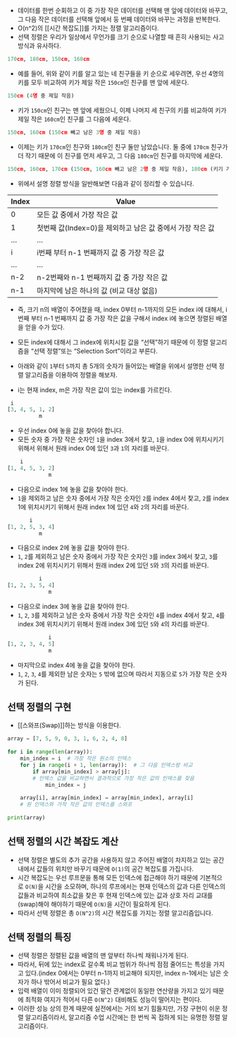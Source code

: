 - 데이터를 한번 순회하고 이 중 가장 작은 데이터를 선택해 맨 앞에 데이터와 바꾸고, 그 다음 작은 데이터를 선택해 앞에서 둥 번째 데이터와 바꾸는 과정을 반복한다.
- O(n^2)의 [[시간 복잡도]]를 가지는 정렬 알고리즘이다.
- 선택 정렬은 우리가 일상에서 무언가를 크기 순으로 나열할 때 흔히 사용되는 사고 방식과 유사하다.

```python
170cm, 180cm, 150cm, 160cm
```

- 예를 들어, 위와 같이 키를 알고 있는 네 친구들을 키 순으로 세우려면, 우선 4명의 키를 모두 비교하여 키가 제일 작은 `150cm`인 친구를 맨 앞에 세운다.

```python
150cm (4명 중 제일 작음)
```

- 키가 `150cm`인 친구는 맨 앞에 세웠으니, 이제 나머지 세 친구의 키를 비교하여 키가 제일 작은 `160cm`인 친구를 그 다음에 세운다.

```python
150cm, 160cm (150cm 빼고 남은 3명 중 제일 작음)
```

- 이제는 키가 `170cm`인 친구와 `180cm`인 친구 둘만 남았습니다. 둘 중에 `170cm` 친구가 더 작기 때문에 이 친구를 먼저 세우고, 그 다음 `180cm`인 친구를 마지막에 세운다.

```python
150cm, 160cm, 170cm (150cm, 160cm 빼고 남은 2명 중 제일 작음), 180cm (키기 가장 큼)
```

- 위에서 설명 정렬 방식을 일반해보면 다음과 같이 정리할 수 있습니다.

|Index|Value|
|---|---|
|0|모든 값 중에서 가장 작은 값|
|1|첫번째 값(Index=0)을 제외하고 남은 값 중에서 가장 작은 값|
|…|…|
|i|i번째 부터 n-1 번째까지 값 중 가장 작은 값|
|…|…|
|n-2|n-2번째와 n-1 번째까지 값 중 가장 작은 값|
|n-1|마지막에 남은 하나의 값 (비교 대상 없음)|

- 즉, 크기 n의 배열이 주어졌을 때, index 0부터 n-1까지의 모든 index i에 대해서, i번째 부터 n-1 번째까지 값 중 가장 작은 값을 구해서 index i에 놓으면 정렬된 배열을 얻을 수가 있다. 
- 모든 index에 대해서 그 index에 위치시킬 값을 “선택”하기 때문에 이 정렬 알고리즘을 “선택 정렬”또는 “Selection Sort”이라고 부른다.


- 아래와 같이 `1`부터 `5`까지 총 5개의 숫자가 들어있는 배열을 위에서 설명한 선택 정렬 알고리즘을 이용하여 정렬을 해보자.
- i는 현재 index, m은 가장 작은 값이 있는 index를 가르킨다.

```python
 i
[3, 4, 5, 1, 2]
          m
```

- 우선 index 0에 놓을 값을 찾아야 합니다. 
- 모든 숫자 중 가장 작은 숫자인 `1`을 index 3에서 찾고, `1`을 index 0에 위치시키기 위해서 위해서 원래 index 0에 있던 `3`과 `1`의 자리를 바꾼다.

```python
    i
[1, 4, 5, 3, 2]
             m
```

- 다음으로 index 1에 놓을 값을 찾아야 한다.
- `1`을 제외하고 남은 숫자 중에서 가장 작은 숫자인 `2`를 index 4에서 찾고, `2`를 index 1에 위치시키기 위해서 원래 index 1에 있던 `4`와 `2`의 자리를 바꾼다.

```python
       i
[1, 2, 5, 3, 4]
          m
```

- 다음으로 index 2에 놓을 값을 찾아야 한다.
- `1`, `2`를 제외하고 남은 숫자 중에서 가장 작은 숫자인 `3`를 index 3에서 찾고, `3`를 index 2에 위치시키기 위해서 원래 index 2에 있던 `5`와 `3`의 자리를 바꾼다.

```python
          i
[1, 2, 3, 5, 4]
             m
```

- 다음으로 index 3에 놓을 값을 찾아야 한다.
- `1`, `2`, `3`를 제외하고 남은 숫자 중에서 가장 작은 숫자인 `4`를 index 4에서 찾고, `4`를 index 3에 위치시키기 위해서 원래 index 3에 있던 `5`와 `4`의 자리를 바꾼다.

```python
             i
[1, 2, 3, 4, 5]
             m
```

- 마지막으로 index 4에 놓을 값을 찾아야 한다.
- `1`, `2`, `3`, `4`를 제외한 남은 숫자는 `5` 밖에 없으며 따라서 지동으로 `5`가 가장 작은 숫자가 된다.

## 선택 정렬의 구현
- [[스와프(Swap)]]하는 방식을 이용한다.

```python
array = [7, 5, 9, 0, 3, 1, 6, 2, 4, 8]  
  
for i in range(len(array)):  
    min_index = i  # 가장 작은 원소의 인덱스  
    for j in range(i + 1, len(array)):  # 그 다음 인덱스랑 비교  
        if array[min_index] > array[j]:  
        # 인덱스 값을 비교하면서 결과적으로 가장 작은 값의 인덱스를 찾음  
            min_index = j  
            
    array[i], array[min_index] = array[min_index], array[i]  
    # 원 인덱스와 가작 작은 값의 인덱스를 스와프  
  
print(array)
```
## 선택 정렬의 시간 복잡도 계산

- 선택 정렬은 별도의 추가 공간을 사용하지 않고 주어진 배열이 차지하고 있는 공간 내에서 값들의 위치만 바꾸기 때문에 `O(1)`의 공간 복잡도를 가집니다.
- 시간 복잡도는 우선 루프문을 통해 모든 인덱스에 접근해야 하기 때문에 기본적으로 `O(N)`을 시간을 소모하며, 하나의 루프에서는 현재 인덱스의 값과 다른 인덱스의 값들과 비교하여 최소값을 찾은 후 현재 인덱스에 있는 값과 상호 자리 교대를(swap)해야 해야하기 때문에 `O(N)`을 시간이 필요하게 된다.
- 따라서 선택 정렬은 총 `O(N^2)`의 시간 복잡도를 가지는 정렬 알고리즘입니다.


## 선택 정렬의 특징

- 선택 정렬은 정렬된 값을 배열의 맨 앞부터 하나씩 채워나가게 된다.
- 따라서, 뒤에 있는 index로 갈수록 비교 범위가 하나씩 점점 줄어드는 특성을 가지고 있다.(index 0에서는 0부터 n-1까지 비교해야 되지만, index n-1에서는 남은 숫자가 하나 밖어서 비교가 필요 없다.)
- 입력 배열이 이미 정렬되어 있건 말건 관계없이 동일한 연산량을 가지고 있기 때문에 최적화 여지가 적어서 다른 `O(N^2)` 대비해도 성능이 떨어지는 편이다.
- 이러한 성능 상의 한계 때문에 실전에서는 거의 보기 힘들지만, 가장 구현이 쉬운 정렬 알고리즘이라서, 알고리즘 수업 시간에는 한 번씩 꼭 접하게 되는 유명한 정렬 알고리즘이다.